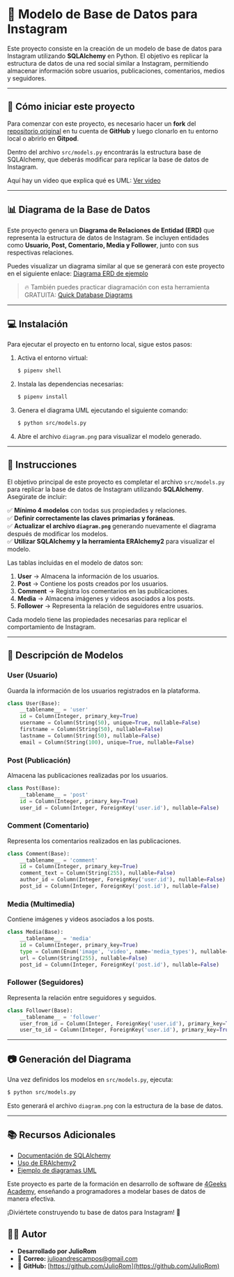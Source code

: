 # 📸 Modelo de Base de Datos para Instagram

Este proyecto consiste en la creación de un modelo de base de datos para Instagram utilizando **SQLAlchemy** en Python. El objetivo es replicar la estructura de datos de una red social similar a Instagram, permitiendo almacenar información sobre usuarios, publicaciones, comentarios, medios y seguidores.

---

## 🌱 Cómo iniciar este proyecto

Para comenzar con este proyecto, es necesario hacer un **fork** del [repositorio original](https://github.com/breatheco-de/exercise-instagram-data-modeling) en tu cuenta de **GitHub** y luego clonarlo en tu entorno local o abrirlo en **Gitpod**.

Dentro del archivo `src/models.py` encontrarás la estructura base de SQLAlchemy, que deberás modificar para replicar la base de datos de Instagram.

Aquí hay un video que explica qué es UML: [Ver video](https://www.youtube.com/watch?v=UI6lqHOVHic)

---

## 📊 Diagrama de la Base de Datos

Este proyecto genera un **Diagrama de Relaciones de Entidad (ERD)** que representa la estructura de datos de Instagram. Se incluyen entidades como **Usuario, Post, Comentario, Media y Follower**, junto con sus respectivas relaciones.

Puedes visualizar un diagrama similar al que se generará con este proyecto en el siguiente enlace: [Diagrama ERD de ejemplo](https://app.quickdatabasediagrams.com/#/d/LxNXQZ)

> 🔥 También puedes practicar diagramación con esta herramienta GRATUITA: [Quick Database Diagrams](https://app.quickdatabasediagrams.com/#/d/)

---

## 💻 Instalación

Para ejecutar el proyecto en tu entorno local, sigue estos pasos:

1. Activa el entorno virtual:  
   ```bash
   $ pipenv shell
   ```
2. Instala las dependencias necesarias:  
   ```bash
   $ pipenv install
   ```
3. Genera el diagrama UML ejecutando el siguiente comando:  
   ```bash
   $ python src/models.py
   ```
4. Abre el archivo `diagram.png` para visualizar el modelo generado.

---

## 📝 Instrucciones

El objetivo principal de este proyecto es completar el archivo `src/models.py` para replicar la base de datos de Instagram utilizando **SQLAlchemy**. Asegúrate de incluir:

✅ **Mínimo 4 modelos** con todas sus propiedades y relaciones.  
✅ **Definir correctamente las claves primarias y foráneas**.  
✅ **Actualizar el archivo `diagram.png`** generando nuevamente el diagrama después de modificar los modelos.  
✅ **Utilizar SQLAlchemy y la herramienta ERAlchemy2** para visualizar el modelo.

Las tablas incluidas en el modelo de datos son:

1. **User** → Almacena la información de los usuarios.
2. **Post** → Contiene los posts creados por los usuarios.
3. **Comment** → Registra los comentarios en las publicaciones.
4. **Media** → Almacena imágenes y videos asociados a los posts.
5. **Follower** → Representa la relación de seguidores entre usuarios.

Cada modelo tiene las propiedades necesarias para replicar el comportamiento de Instagram.

---

## 🚀 Descripción de Modelos

### **User (Usuario)**
Guarda la información de los usuarios registrados en la plataforma.
```python
class User(Base):
    __tablename__ = 'user'
    id = Column(Integer, primary_key=True)
    username = Column(String(50), unique=True, nullable=False)
    firstname = Column(String(50), nullable=False)
    lastname = Column(String(50), nullable=False)
    email = Column(String(100), unique=True, nullable=False)
```

### **Post (Publicación)**
Almacena las publicaciones realizadas por los usuarios.
```python
class Post(Base):
    __tablename__ = 'post'
    id = Column(Integer, primary_key=True)
    user_id = Column(Integer, ForeignKey('user.id'), nullable=False)
```

### **Comment (Comentario)**
Representa los comentarios realizados en las publicaciones.
```python
class Comment(Base):
    __tablename__ = 'comment'
    id = Column(Integer, primary_key=True)
    comment_text = Column(String(255), nullable=False)
    author_id = Column(Integer, ForeignKey('user.id'), nullable=False)
    post_id = Column(Integer, ForeignKey('post.id'), nullable=False)
```

### **Media (Multimedia)**
Contiene imágenes y videos asociados a los posts.
```python
class Media(Base):
    __tablename__ = 'media'
    id = Column(Integer, primary_key=True)
    type = Column(Enum('image', 'video', name='media_types'), nullable=False)
    url = Column(String(255), nullable=False)
    post_id = Column(Integer, ForeignKey('post.id'), nullable=False)
```

### **Follower (Seguidores)**
Representa la relación entre seguidores y seguidos.
```python
class Follower(Base):
    __tablename__ = 'follower'
    user_from_id = Column(Integer, ForeignKey('user.id'), primary_key=True)
    user_to_id = Column(Integer, ForeignKey('user.id'), primary_key=True)
```

---

## 📷 Generación del Diagrama

Una vez definidos los modelos en `src/models.py`, ejecuta:
```bash
$ python src/models.py
```
Esto generará el archivo `diagram.png` con la estructura de la base de datos.

---

## 📚 Recursos Adicionales

- [Documentación de SQLAlchemy](https://docs.sqlalchemy.org/)
- [Uso de ERAlchemy2](https://github.com/AlexisMN/eralchemy2)
- [Ejemplo de diagramas UML](https://app.quickdatabasediagrams.com/)

Este proyecto es parte de la formación en desarrollo de software de [4Geeks Academy](https://4geeksacademy.com/), enseñando a programadores a modelar bases de datos de manera efectiva.

¡Diviértete construyendo tu base de datos para Instagram! 🚀

## 👨‍💻 **Autor**

- **Desarrollado por JulioRom**
- 📧 **Correo:** [julioandrescampos@gmail.com](mailto:julioandrescampos@gmail.com)
- 🔗 **GitHub:** [https://github.com/JulioRom](https://github.com/JulioRom)
